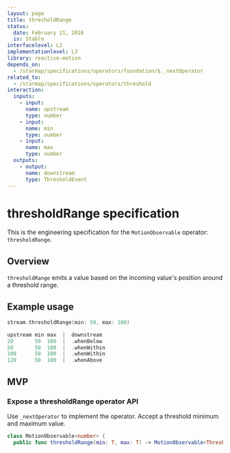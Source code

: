 ```yaml
---
layout: page
title: thresholdRange
status:
  date: February 21, 2016
  is: Stable
interfacelevel: L2
implementationlevel: L3
library: reactive-motion
depends_on:
  - /starmap/specifications/operators/foundation/$._nextOperator
related_to:
  - /starmap/specifications/operators/threshold
interaction:
  inputs:
    - input:
      name: upstream
      type: number
    - input:
      name: min
      type: number
    - input:
      name: max
      type: number
  outputs:
    - output:
      name: downstream
      type: ThresholdEvent
---
```


# thresholdRange specification

This is the engineering specification for the `MotionObservable` operator: `thresholdRange`.

## Overview

`thresholdRange` emits a value based on the incoming value's position around a threshold range.

## Example usage

```swift
stream.thresholdRange(min: 50, max: 100)

upstream min max  |  downstream
20       50  100  |  .whenBelow
50       50  100  |  .whenWithin
100      50  100  |  .whenWithin
120      50  100  |  .whenAbove
```

## MVP

### Expose a thresholdRange operator API

Use `_nextOperator` to implement the operator. Accept a threshold minimum and maximum value.

```swift
class MotionObservable<number> {
  public func thresholdRange(min: T, max: T) -> MotionObservable<ThresholdEvent>
```
